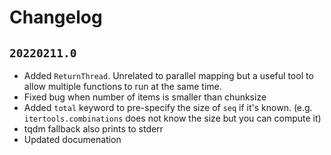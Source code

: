 # Changelog

## `20220211.0`

- Added `ReturnThread`. Unrelated to parallel mapping but a useful tool to allow multiple functions to run at the same time.
- Fixed bug when number of items is smaller than chunksize
- Added `total` keyword to pre-specify the size of `seq` if it's known. (e.g. `itertools.combinations` does not know the size but you can compute it)
- tqdm fallback also prints to stderr
- Updated documenation